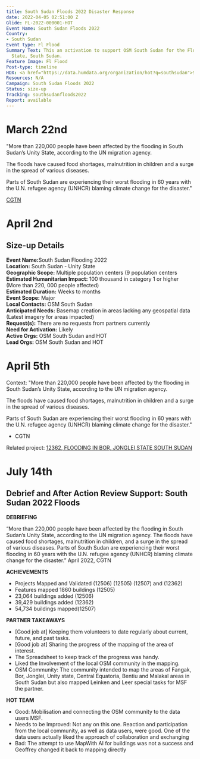 ```yaml
---
title: South Sudan Floods 2022 Disaster Response
date: 2022-04-05 02:51:00 Z
Glide: FL-2022-000001-HOT
Event Name: South Sudan Floods 2022
Country:
- South Sudan
Event type: Fl Flood
Summary Text: This an activation to support OSM South Sudan for the Floodings in Unity
  State, South Sudan.
Feature Image: Fl Flood
Post-type: timeline
HDX: <a href="https://data.humdata.org/organization/hot?q=southsudan">South Sudan</a>
Resources: N/A
Campaign: South Sudan Floods 2022
Status: size-up
Tracking: southsudanfloods2022
Report: available
---
```


<h1> March 22nd </h1>

"More than 220,000 people have been affected by the flooding in South Sudan’s Unity State, according to the UN migration agency.

The floods have caused food shortages, malnutrition in children and a surge in the spread of various diseases.

Parts of South Sudan are experiencing their worst flooding in 60 years with the U.N. refugee agency (UNHCR) blaming climate change for the disaster."

<a href="https://africa.cgtn.com/2022/03/22/more-than-220000-people-affected-by-flooding-in-south-sudans-unity-state/" target="_blank">CGTN</a>


<h1> April 2nd </h1>

<h2>Size-up Details</h2>

<strong>Event Name:</strong>South Sudan Flooding  2022<br>
<strong>Location:</strong> South Sudan - Unity State<br>
<strong>Geographic Scope:</strong> Multiple population centers (9 population centers<br>
<strong>Estimated Humanitarian Impact:</strong>	100 thousand in category 1 or higher (More than 220, 000 people affected)<br>
<strong>Estimated Duration:</strong> Weeks to months<br>
<strong>Event Scope:</strong> Major<br>
<strong>Local Contacts:</strong> OSM South Sudan<br>
<strong>Anticipated Needs:</strong> Basemap creation in areas lacking any geospatial data (Latest imagery for areas impacted)<br>
<strong>Request(s):</strong> There are no requests from partners currently<br>
<strong>Need for Activation:</strong> Likely<br>
<strong>Active Orgs:</strong> OSM South Sudan and HOT<br>
<strong>Lead Orgs:</strong> OSM South Sudan and HOT<br>


<h1> April 5th </h1>

Context: "More than 220,000 people have been affected by the flooding in South Sudan’s Unity State, according to the UN migration agency.

The floods have caused food shortages, malnutrition in children and a surge in the spread of various diseases.

Parts of South Sudan are experiencing their worst flooding in 60 years with the U.N. refugee agency (UNHCR) blaming climate change for the disaster." 

- CGTN


Related project: <a href="https://tasks.hotosm.org/projects/12362">12362, FLOODING IN BOR, JONGLEI STATE SOUTH SUDAN</a> 


<h1> July 14th </h1>

<h2> Debrief and After Action Review
Support: South Sudan 2022 Floods</h2>

<strong>DEBRIEFING</strong><br>

“More than 220,000 people have been affected by the flooding in South Sudan’s Unity State, according to the UN migration agency.
The floods have caused food shortages, malnutrition in children, and a surge in the spread of various diseases.
Parts of South Sudan are experiencing their worst flooding in 60 years with the U.N. refugee agency (UNHCR) blaming climate change for the disaster.”
April 2022, CGTN 

<strong>ACHIEVEMENTS</strong><br>

- Projects Mapped and Validated (12506) (12505) (12507) and (12362)
- Features mapped 1860 buildings (12505)
- 23,064 buildings added (12506)
- 39,429 buildings added (12362)
- 54,734 buildings mapped(12507) 

<strong>PARTNER TAKEAWAYS</strong><br>

- [Good job at] Keeping them volunteers to date regularly about current, future, and past tasks. 
- [Good job at] Sharing the progress of the mapping of the area of interest. 
- The Spreadsheet to keep track of the progress was handy. 
- Liked the Involvement of the local OSM community in the mapping. 
- OSM Community: The community intended to map the areas of Fangak, Bor, Jonglei, Unity state, Central Equatoria, Bentiu and Malakal areas in South Sudan but also mapped Leinken and Leer special tasks for MSF the partner.


<strong>HOT TEAM</strong><br>

- Good: Mobilisation and connecting the OSM community to the data users MSF.
- Needs to be Improved: Not any on this one. Reaction and participation from the local community, as well as data users, were good. One of the data users actually liked the approach of collaboration and exchanging
- Bad: The attempt to use MapWith AI for buildings was not a success and Geoffrey changed it back to mapping directly

